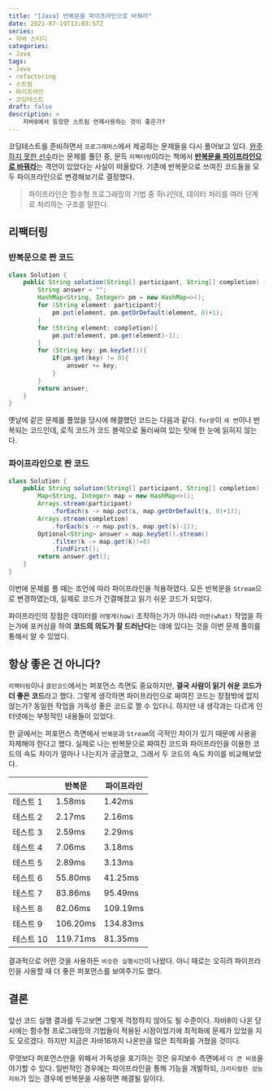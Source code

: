 ```yaml
---
title: "[Java] 반복문을 파이프라인으로 바꿔라"
date: 2021-07-19T13:03:57Z
series:
- 자바 스터디
categories:
- Java
tags:
- Java
- refactoring
- 스트림
- 파이프라인
- 코딩테스트
draft: false
description: >
    자바8에서 등장한 스트림 언제사용하는 것이 좋은가?
---
```


코딩테스트를 준비하면서 `프로그래머스`에서 제공하는 문제들을 다시 풀어보고 있다. [완주하지 못한 선수](https://programmers.co.kr/learn/courses/30/lessons/42576)라는 문제를 풀던 중, 문득 `리팩터링`이라는 책에서 [**반복문을 파이프라인으로 바꿔라**](/posts/refactoring/smell-in-code/#반복분)는 격언이 있었다는 사실이 떠올랐다. 기존에 반복문으로 쓰여진 코드들을 모두 파이프라인으로 변경해보기로 결정했다.

> 파이프라인은 함수형 프로그래밍의 기법 중 하나인데, 데이터 처리를 여러 단계로 처리하는 구조를 말한다.

리팩터링
---

### 반복문으로 짠 코드

```java
class Solution {
    public String solution(String[] participant, String[] completion) {
        String answer = "";
        HashMap<String, Integer> pm = new HashMap<>();
        for (String element: participant){
            pm.put(element, pm.getOrDefault(element, 0)+1);
        }
        for (String element: completion){
            pm.put(element, pm.get(element)-1);
        }
        for (String key: pm.keySet()){
            if(pm.get(key) != 0){
                answer += key;
            }
        }
        return answer;
    }
}
```

옛날에 같은 문제를 풀었을 당시에 해결했던 코드는 다음과 같다. `for문`이 `세 번`이나 반복되는 코드인데, 로직 코드가 코드 블럭으로 둘러싸여 있는 탓에 한 눈에 읽히지 않는다.

### 파이프라인으로 짠 코드

```java
class Solution {
    public String solution(String[] participant, String[] completion) {
        Map<String, Integer> map = new HashMap<>();
        Arrays.stream(participant)
            .forEach(s -> map.put(s, map.getOrDefault(s, 0)+1));
        Arrays.stream(completion)
            .forEach(s -> map.put(s, map.get(s)-1));
        Optional<String> answer = map.keySet().stream()
            .filter(k -> map.get(k)!=0)
            .findFirst();
        return answer.get();
    }
}
```

이번에 문제를 풀 때는 조언에 따라 파이프라인을 적용하였다. 모든 반복문을 `Stream`으로 변경하였는데, 실제로 코드가 간결해졌고 읽기 쉬운 코드가 되었다.

파이프라인의 장점은 데이터를 `어떻게(how)` 조작하는가가 아니라 `어떤(what)` 작업을 하는가에 포커싱을 하여 **코드의 의도가 잘 드러난다**는 데에 있다는 것을 이번 문제 풀이를 통해서 알 수 있었다.


항상 좋은 건 아니다?
---

`리팩터링`이나 `클린코드`에서는 퍼포먼스 측면도 중요하지만, **결국 사람이 읽기 쉬운 코드가 더 좋은 코드**라고 했다. 그렇게 생각하면 파이프라인으로 짜여진 코드는 장점밖에 없지 않는가? 동일한 작업을 가독성 좋은 코드로 짤 수 있다니. 하지만 내 생각과는 다르게 인터넷에는 부정적인 내용들이 있었다. 

한 글에서는 퍼포먼스 측면에서 `반복문`과 `Stream`의 극적인 차이가 있기 때문에 사용을 자제해야 한다고 했다. 실제로 나는 반복문으로 짜여진 코드와 파이프라인을 이용한 코드의 속도 차이가 얼마나 나는지가 궁금했고, 그래서 두 코드의 속도 차이를 비교해보았다.

|  | 반복문 | 파이프라인 |
|--------|--------|------------|
| 테스트 1 | 1.58ms | 1.42ms |
| 테스트 2 | 2.17ms | 2.16ms |
| 테스트 3 | 2.59ms | 2.29ms |
| 테스트 4 | 7.06ms | 3.18ms |
| 테스트 5 | 2.89ms | 3.13ms |
| 테스트 6 | 55.80ms | 41.25ms |
| 테스트 7 | 83.86ms | 95.49ms |
| 테스트 8 | 82.06ms | 109.19ms |
| 테스트 9 | 106.20ms | 134.83ms |
| 테스트 10 | 119.71ms | 81.35ms |

결과적으로 어떤 것을 사용하든 `비슷한 실행시간`이 나왔다. 아니 때로는 오히려 파이프라인을 사용할 때 더 좋은 퍼포먼스를 보여주기도 했다.

결론
---

앞선 코드 실행 결과를 두고보면 그렇게 걱정하지 않아도 될 수준이다. 자바8이 나온 당시에는 함수형 프로그래밍의 기법들이 적용된 시점이었기에 최적화에 문제가 있었을 지도 모르겠다. 하지만 지금은 자바16까지 나온만큼 많은 최적화를 거쳤을 것이다.

무엇보다 퍼포먼스만을 위해서 가독성을 포기하는 것은 유지보수 측면에서 `더 큰 비용`을 야기할 수 있다. 일반적인 경우에는 파이프라인을 통해 기능을 개발하되, `크리티컬한 성능 저하`가 있는 경우에 반복문을 사용하면 해결될 일이다.
